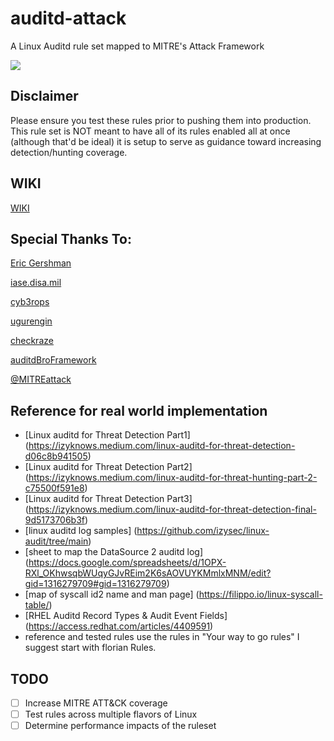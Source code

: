 # auditd-attack
A Linux Auditd rule set mapped to MITRE's Attack Framework

![](https://github.com/bfuzzy/auditd-attack/blob/master/attack_map.png) 

## Disclaimer

Please ensure you test these rules prior to pushing them into production. This rule set is NOT meant to have all of its rules enabled all at once (although that'd be ideal) it is setup to serve as guidance toward increasing detection/hunting coverage. 

## WIKI

[WIKI](https://github.com/bfuzzy/auditd-attack/wiki/Audit-Event-Fields)


## Special Thanks To:

[Eric Gershman](https://github.com/EricGershman/auditd-examples)

[iase.disa.mil](https://iase.disa.mil/stigs/os/unix-linux/Pages/red-hat.aspx)  

[cyb3rops](https://gist.github.com/Neo23x0/9fe88c0c5979e017a389b90fd19ddfee)

[ugurengin](https://gist.github.com/ugurengin/4d37ee83e87bc44291f8ae87a00504cd)

[checkraze](https://github.com/checkraze/auditd-rules/blob/master/auditd.rules)

[auditdBroFramework](https://github.com/set-element/auditdBroFramework/blob/master/system_config/audit.rules)

[@MITREattack](https://twitter.com/MITREattack)


## Reference for real world implementation
- [Linux auditd for Threat Detection Part1] (https://izyknows.medium.com/linux-auditd-for-threat-detection-d06c8b941505)
- [Linux auditd for Threat Detection Part2] (https://izyknows.medium.com/linux-auditd-for-threat-hunting-part-2-c75500f591e8)
- [Linux auditd for Threat Detection Part3] (https://izyknows.medium.com/linux-auditd-for-threat-detection-final-9d5173706b3f)
- [linux auditd log samples] (https://github.com/izysec/linux-audit/tree/main)
- [sheet to map the DataSource 2 auditd log] (https://docs.google.com/spreadsheets/d/1OPX-RXl_OKhwsqbWUqyGJvREim2K6sAOVUYKMmlxMNM/edit?gid=1316279709#gid=1316279709)
- [map of syscall id2 name and man page] (https://filippo.io/linux-syscall-table/)
- [RHEL Auditd Record Types & Audit Event Fields] (https://access.redhat.com/articles/4409591)
- reference and tested rules use the rules in "Your way to go rules" I suggest start with florian Rules. 

## TODO
- [ ] Increase MITRE ATT&CK coverage
- [ ] Test rules across multiple flavors of Linux
- [ ] Determine performance impacts of the ruleset
